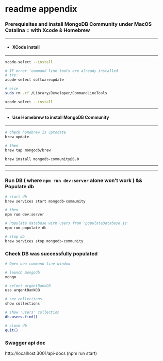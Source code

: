 # readme appendix

### Prerequisites and install MongoDB Community under MacOS Catalina = with Xcode & Homebrew
---
- #### XCode install
---

```bash
xcode-select --install

# IF error 'command line tools are already installed
# try:
xcode-select softwareupdate

# else
sudo rm -rf /Library/Developer/CommandLineTools

xcode-select --install
```
---
- #### Use Homebrew to install MongoDB Community
---

```bash
# check homebrew is uptodate
brew update

# then
brew tap mongodb/brew

brew install mongodb-community@5.0
```

---
---

### Run DB ( where `npm run dev:server` alone won't work ) && Populate db

```bash
# start db
brew services start mongodb-community

# then
npm run dev:server

# Populate database with users from 'populateDatabase.js'
npm run populate-db

# stop db
brew services stop mongodb-community

``` 

### Check DB was successfully populated


```bash
# Open new command line window

# launch mongodb
mongo

# select argentBankDB
use argentBankDB

# see collections
show collections

# show 'users' collection
db.users.find()

# close db
quit()

```

### Swagger api doc
http://localhost:3001/api-docs  (npm run start)












